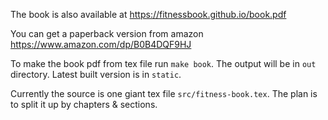 The book is also available at https://fitnessbook.github.io/book.pdf

You can get a paperback version from amazon https://www.amazon.com/dp/B0B4DQF9HJ

To make the book pdf from tex file run `make book`. The output will be in `out` directory. Latest built version is in `static`.

Currently the source is one giant tex file `src/fitness-book.tex`. The plan is to split it up by chapters & sections.
